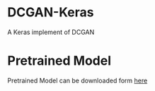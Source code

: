 # DCGAN-Keras
A Keras implement of DCGAN

# Pretrained Model
Pretrained Model can be downloaded form [here](www.douge.net.cn/pretrained_model.rar)
